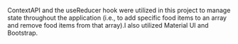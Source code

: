 ContextAPI and the useReducer hook were utilized in this project to manage state throughout the application (i.e., to add specific food items to an array and remove food items from that array).I also utilized Material UI and Bootstrap.
